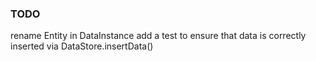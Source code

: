 ### TODO

rename Entity in DataInstance
add a test to ensure that data is correctly inserted via DataStore.insertData()